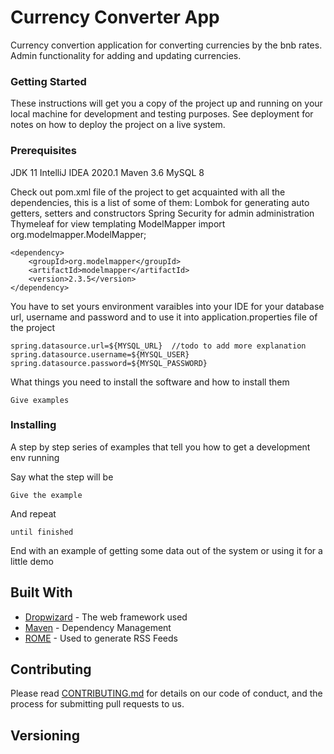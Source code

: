 # Currency Converter App

Currency convertion application for converting currencies by the bnb rates. Admin functionality for adding and updating currencies.

### Getting Started

These instructions will get you a copy of the project up and running on your local machine for development and testing purposes. See deployment for 
notes on how to deploy the project on a live system.

### Prerequisites

JDK 11
IntelliJ IDEA 2020.1
Maven 3.6
MySQL 8

Check out pom.xml file of the project to get acquainted with all the dependencies, this is a list of some of them:
Lombok for generating auto getters, setters and constructors
Spring Security for admin administration
Thymeleaf for view templating
ModelMapper import org.modelmapper.ModelMapper;


```
<dependency>
    <groupId>org.modelmapper</groupId>
    <artifactId>modelmapper</artifactId>
    <version>2.3.5</version>
</dependency>
```


You have to set yours environment varaibles into your IDE for your database url, username and password
and to use it into application.properties file of the project
```
spring.datasource.url=${MYSQL_URL}  //todo to add more explanation
spring.datasource.username=${MYSQL_USER}
spring.datasource.password=${MYSQL_PASSWORD}
```

What things you need to install the software and how to install them

```
Give examples
```

### Installing

A step by step series of examples that tell you how to get a development env running

Say what the step will be

```
Give the example
```

And repeat

```
until finished
```

End with an example of getting some data out of the system or using it for a little demo




## Built With

* [Dropwizard](http://www.dropwizard.io/1.0.2/docs/) - The web framework used
* [Maven](https://maven.apache.org/) - Dependency Management
* [ROME](https://rometools.github.io/rome/) - Used to generate RSS Feeds

## Contributing

Please read [CONTRIBUTING.md](https://gist.github.com/PurpleBooth/b24679402957c63ec426) for details on our code of conduct, and the process for submitting pull requests to us.

## Versioning


